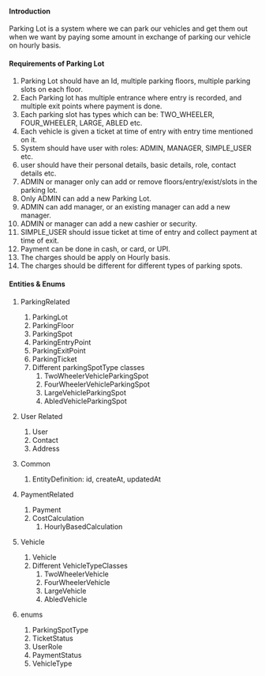 #### Introduction
Parking Lot is a system where we can park our vehicles and get them out when we want by paying some amount in exchange of parking our vehicle on hourly basis.

#### Requirements of Parking Lot
1. Parking Lot should have an Id, multiple parking floors, multiple parking slots on each floor.
2. Each Parking lot has multiple entrance where entry is recorded, and multiple exit points where payment is done.
3. Each parking slot has types which can be: TWO_WHEELER, FOUR_WHEELER, LARGE, ABLED etc.
4. Each vehicle is given a ticket at time of entry with entry time mentioned on it.
5. System should have user with roles: ADMIN, MANAGER, SIMPLE_USER etc.
6. user should have their personal details, basic details, role, contact details etc.
7. ADMIN or manager only can add or remove floors/entry/exist/slots in the parking lot.
8. Only ADMIN can add a new Parking Lot.
9. ADMIN can add manager, or an existing manager can add a new manager.
10. ADMIN or manager can add a new cashier or security.
11. SIMPLE_USER should issue ticket at time of entry and collect payment at time of exit.
12. Payment can be done in cash, or card, or UPI.
13. The charges should be apply on Hourly basis.
14. The charges should be different for different types of parking spots.

#### Entities & Enums
1. ParkingRelated
    1. ParkingLot
    2. ParkingFloor
    3. ParkingSpot
    4. ParkingEntryPoint
    5. ParkingExitPoint
    6. ParkingTicket
    7. Different parkingSpotType classes
        1. TwoWheelerVehicleParkingSpot
        2. FourWheelerVehicleParkingSpot
        3. LargeVehicleParkingSpot
        4. AbledVehicleParkingSpot

2. User Related
    1. User
    2. Contact
    3. Address

3. Common
    1. EntityDefinition: id, createAt, updatedAt

4. PaymentRelated
    1. Payment
    2. CostCalculation
        1. HourlyBasedCalculation

5. Vehicle
    1. Vehicle
    2. Different VehicleTypeClasses
        1. TwoWheelerVehicle
        2. FourWheelerVehicle
        3. LargeVehicle
        4. AbledVehicle

6. enums
    1. ParkingSpotType
    2. TicketStatus
    3. UserRole
    4. PaymentStatus
    5. VehicleType


